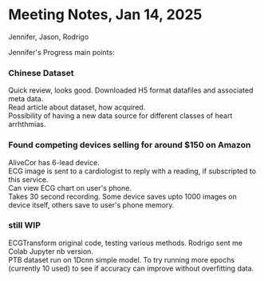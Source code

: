 # Meeting Notes, Jan 14, 2025  
Jennifer, Jason, Rodrigo  

Jennifer's Progress main points:  

### Chinese Dataset  
Quick review, looks good. Downloaded H5 format datafiles and associated meta data.  
Read article about dataset, how acquired.  
Possibility of having a new data source for different classes of heart arrhthmias.   

### Found competing devices selling for around $150 on Amazon  
AliveCor has 6-lead device.  
ECG image is sent to a cardiologist to reply with a reading, if subscripted to this service.  
Can view ECG chart on user's phone.  
Takes 30 second recording.  Some device saves upto 1000 images on device itself, others save to user's phone memory.  

### still WIP  
ECGTransform original code, testing various methods.  Rodrigo sent me Colab Jupyter nb version.  
PTB dataset run on 1Dcnn simple model.  To try running more epochs (currently 10 used) to see if accuracy can improve without overfitting data.  


